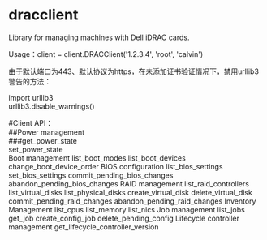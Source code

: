 
dracclient
=================

Library for managing machines with Dell iDRAC cards.


Usage：client = client.DRACClient('1.2.3.4', 'root', 'calvin')

由于默认端口为443、默认协议为https，在未添加证书验证情况下，禁用urllib3警告的方法：
  
import urllib3  
urllib3.disable_warnings()


#Client API：  
##Power management  
###get_power_state  
    set_power_state  
  Boot management
	list_boot_modes
	list_boot_devices
	change_boot_device_order
  BIOS configuration
	list_bios_settings
	set_bios_settings
	commit_pending_bios_changes
	abandon_pending_bios_changes
  RAID management
	list_raid_controllers
	list_virtual_disks
	list_physical_disks
	create_virtual_disk
	delete_virtual_disk
	commit_pending_raid_changes
	abandon_pending_raid_changes
  Inventory Management
	list_cpus
	list_memory
	list_nics
  Job management
	list_jobs
	get_job
	create_config_job
	delete_pending_config
  Lifecycle controller management
	get_lifecycle_controller_version



